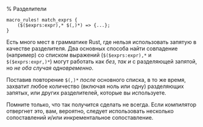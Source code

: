 % Разделители

```ignore
macro_rules! match_exprs {
    ($($exprs:expr),* $(,)*) => {...};
}
```

Есть много мест в грамматике  Rust, где нельзя использовать запятую в качестве
разделителя. Два основных способа найти совпадение (например) со списком
выражений (`$($exprs:expr),*` и `$($exprs:expr,)*`) могут работать как *без*,
*так и* с разделяющей запятой, но *не оба случая одновременно*.

Поставив повторение `$(,)*` *после* основного списка, в то же время, захватит
любое количество (включая ноль или одну) разделяющих запятых, или других
разделителей, которые вы используете.

Помните только, что так получится сделать не всегда. Если компилятор отвергнет
это, вам, вероятно, следует использовать несколько сопоставлений и/или
инкрементальное сопоставление.
